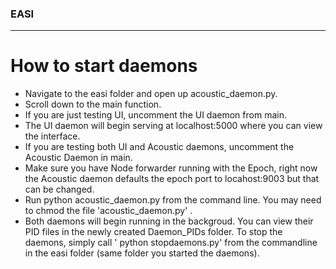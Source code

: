 ### EASI
___

# How to start daemons

- Navigate to the easi folder and open up acoustic_daemon.py. 
- Scroll down to the main function. 
 - If you are just testing UI, uncomment the UI daemon from main. 
- The UI daemon will begin serving at localhost:5000 where you can view the interface. 
- If you are testing both UI and Acoustic daemons, uncomment the Acoustic Daemon in main. 
- Make sure you have Node forwarder running with the Epoch, right now the Acoustic daemon defaults the epoch port to locahost:9003 but that can be changed. 
- Run python acoustic_daemon.py from the command line. You may need to chmod the file 'acoustic_daemon.py' . 
- Both daemons will begin running in the backgroud. You can view their PID files in the newly created Daemon_PIDs folder. To stop the daemons, simply call ' python stopdaemons.py' from the commandline in the easi folder (same folder you started the daemons).